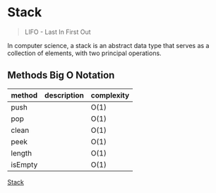 # Stack
> LIFO - Last In First Out

In computer science, a stack is an abstract data type that serves as a collection of elements, with two principal operations.

## Methods Big O Notation 

method  | description | complexity
------- | ----------- | ----------
push    | | O(1) 
pop     | | O(1)
clean   | | O(1)
peek    | | O(1)
length  | | O(1)
isEmpty | | O(1)



[Stack](https://www.wikiwand.com/en/Stack_(abstract_data_type))